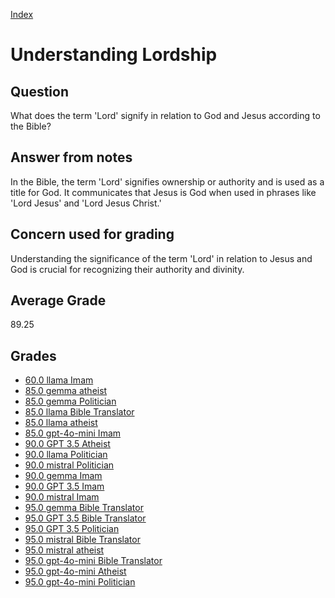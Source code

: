 
[Index](../index.md)
# Understanding Lordship
## Question
What does the term 'Lord' signify in relation to God and Jesus according to the Bible?

## Answer from notes
In the Bible, the term 'Lord' signifies ownership or authority and is used as a title for God. It communicates that Jesus is God when used in phrases like 'Lord Jesus' and 'Lord Jesus Christ.'

## Concern used for grading
Understanding the significance of the term 'Lord' in relation to Jesus and God is crucial for recognizing their authority and divinity.

## Average Grade
89.25

## Grades
 * [60.0 llama Imam](../answers/llama_Imam/Understanding_Lordship.md)
 * [85.0 gemma atheist](../answers/gemma_atheist/Understanding_Lordship.md)
 * [85.0 gemma Politician](../answers/gemma_Politician/Understanding_Lordship.md)
 * [85.0 llama Bible Translator](../answers/llama_Bible_Translator/Understanding_Lordship.md)
 * [85.0 llama atheist](../answers/llama_atheist/Understanding_Lordship.md)
 * [85.0 gpt-4o-mini Imam](../answers/gpt-4o-mini_Imam/Understanding_Lordship.md)
 * [90.0 GPT 3.5 Atheist](../answers/GPT_3.5_Atheist/Understanding_Lordship.md)
 * [90.0 llama Politician](../answers/llama_Politician/Understanding_Lordship.md)
 * [90.0 mistral Politician](../answers/mistral_Politician/Understanding_Lordship.md)
 * [90.0 gemma Imam](../answers/gemma_Imam/Understanding_Lordship.md)
 * [90.0 GPT 3.5 Imam](../answers/GPT_3.5_Imam/Understanding_Lordship.md)
 * [90.0 mistral Imam](../answers/mistral_Imam/Understanding_Lordship.md)
 * [95.0 gemma Bible Translator](../answers/gemma_Bible_Translator/Understanding_Lordship.md)
 * [95.0 GPT 3.5 Bible Translator](../answers/GPT_3.5_Bible_Translator/Understanding_Lordship.md)
 * [95.0 GPT 3.5 Politician](../answers/GPT_3.5_Politician/Understanding_Lordship.md)
 * [95.0 mistral Bible Translator](../answers/mistral_Bible_Translator/Understanding_Lordship.md)
 * [95.0 mistral atheist](../answers/mistral_atheist/Understanding_Lordship.md)
 * [95.0 gpt-4o-mini Bible Translator](../answers/gpt-4o-mini_Bible_Translator/Understanding_Lordship.md)
 * [95.0 gpt-4o-mini Atheist](../answers/gpt-4o-mini_Atheist/Understanding_Lordship.md)
 * [95.0 gpt-4o-mini Politician](../answers/gpt-4o-mini_Politician/Understanding_Lordship.md)
